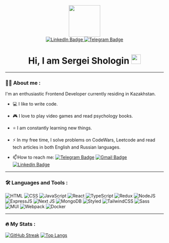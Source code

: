 <div id="header" align="center">
  <img src="https://media.giphy.com/media/EOmYN5kVP3W2Lyn6dx/giphy.gif" width="100"/>
</div>
<div id="badges" align="center">
  <a href="https://www.linkedin.com/in/sergei-shologin/">
    <img src="https://img.shields.io/badge/LinkedIn-blue?style=for-the-badge&logo=linkedin&logoColor=white" alt="LinkedIn Badge"/>
  </a>
  <a href="https://t.me/KingSerj">
    <img src="https://img.shields.io/badge/Telegram-blue?style=for-the-badge&logo=telegram&logoColor=white" alt="Telegram Badge"/>
  </a>
</div>
<div align="center">
<img src="https://komarev.com/ghpvc/?username=Zynthara&style=flat-square&color=blue" alt=""/>
</div>
<h1 align="center">
  Hi, I am Sergei Shologin
  <img src="https://media.giphy.com/media/hvRJCLFzcasrR4ia7z/giphy.gif" width="30px"/>
</h1>

---

### :man_technologist: About me :

I'm an enthusiastic Frontend Developer currently residing in Kazakhstan.
- :computer: I like to write code.

- :video_game: I love to play video games and read psychology books.

- :star: I am constantly learning new things.

- :zap: In my free time, I solve problems on CodeWars, Leetcode and read tech articles in both English and Russian languages.

- :mailbox:How to reach me: [![Telegram Badge](https://img.shields.io/badge/-KingSerj-blue?style=flat&logo=Telegram&logoColor=white)](https://t.me/KingSerj) [![Gmail Badge](https://img.shields.io/badge/Gmail-D14836?style=flat&logo=gmail&logoColor=white)](mailto:shologin.s@gmail.com) [![Linkedin Badge](https://img.shields.io/badge/-Sergei_Shologin-blue?style=flat&logo=Linkedin&logoColor=white)](www.linkedin.com/in/sergei-shologin)

---

### :hammer_and_wrench: Languages and Tools :
![HTML](https://img.shields.io/badge/HTML5-E34F26?style=for-the-badge&logo=html5&logoColor=white)
![CSS](https://img.shields.io/badge/CSS3-1572B6?style=for-the-badge&logo=css3&logoColor=white)
![JavaScript](https://img.shields.io/badge/JavaScript-F7DF1E?style=for-the-badge&logo=javascript&logoColor=black)
![React](https://img.shields.io/badge/react-%2320232a.svg?style=for-the-badge&logo=react&logoColor=%2361DAFB)
![TypeScript](https://img.shields.io/badge/TypeSctipt-316192?style=for-the-badge&logo=typescript&logoColor=white)
![Redux](https://img.shields.io/badge/redux-%23593d88.svg?style=for-the-badge&logo=redux&logoColor=white)
![NodeJS](https://img.shields.io/badge/node.js-6DA55F?style=for-the-badge&logo=node.js&logoColor=white)
![ExpressJS](https://img.shields.io/badge/Express.js-404D59?style=for-the-badge&logo=express)
![Next JS](https://img.shields.io/badge/Next.js-black?style=for-the-badge&logo=next.js&logoColor=white)
![MongoDB](https://img.shields.io/badge/MongoDB-4EA94B?style=for-the-badge&logo=mongodb&logoColor=white)
![Styled](https://img.shields.io/badge/styled--components-DB7093?style=for-the-badge&logo=styled-components&logoColor=white)
![TailwindCSS](https://img.shields.io/badge/tailwindcss-%2338B2AC.svg?style=for-the-badge&logo=tailwind-css&logoColor=white)
![Sass](https://img.shields.io/badge/Sass-CC6699?style=for-the-badge&logo=sass&logoColor=white)
![MUI](https://img.shields.io/badge/Material--UI-0081CB?style=for-the-badge&logo=mui&logoColor=white)
![Webpack](https://img.shields.io/badge/webpack-%238DD6F9.svg?style=for-the-badge&logo=webpack&logoColor=black)
![Docker](https://img.shields.io/badge/Docker-316192?style=for-the-badge&logo=docker&logoColor=white)

---

### :fire: My Stats :
[![GitHub Streak](https://streak-stats.demolab.com?user=Zynthara&theme=transparent&hide_border=true&mode=weekly&fire=FF2222&dates=2C68F6&currStreakLabel=2C68F6&currStreakNum=2C68F6)](https://git.io/streak-stats)
[![Top Langs](https://github-readme-stats.vercel.app/api/top-langs/?username=Zynthara&layout=compact&theme=vision-friendly-dark)](https://github.com/anuraghazra/github-readme-stats)
